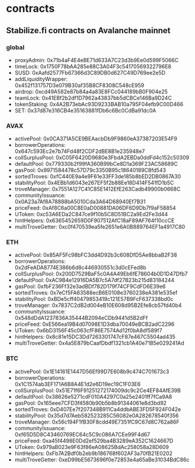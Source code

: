 # contracts

## Stabilize.fi contracts on Avalanche mainnet
### global
- proxyAdmin: 0x71b4aF4E4eBE71d633A7C23d3b9Ee0d599F5066C
- timeLock: 0x1750F78bAA285e88C3A04F3c54170569322796E8
- SUSD: 0xAafd2577Fb67366d3C89DB0d627C49D769ee2e5D
- addLiquidityWrapper: 0x452f131757D3e079B30af35B8CF8308C548cE959
- airdrop: 0xcd49A582e87b84a4a83E8FCc044189bB0F904e25
- teamLock: 0x41EBf2b2df1D7962a43837bb5dCBCe146Ba9D24C
- tokenStaking: 0x4A2B73ebAc93D9233BAB10a795F04efb9C00D466
- SET: 0x37d87e316CB4e35163881fDb6c6Bc0CdBa91dc0A

### AVAX
- activePool: 0x0CA371A5CE9BEAacbDb9F9860eA37387203E54F9
- borrowerOperations: 0x647c593Ec2e7b74Fd48f2CDF2dBE8B1e235948e7
- collSurplusPool: 0xC05F6420D9680e3FbdA2EBDa0ddFd4c152c50309
- defaultPool: 0x779330b2f99fA360B99bCe8D1a369F23AC58689C
- gasPool: 0x9971584478c57D79c3350B95c18640189C8fd543
- sortedTroves: 0xfC440E9a4e9F61e33FF3de185b8bED2DB0867A30
- stabilityPool: 0x4EBb1d6043e267EF5f2b88Ee18D414F541fD1b5C
- troveManager: 0x7551A127C41C85E1412EfE263Cadb49900b0668C
- communityIssuance: 0x0A23a7Af8A78888bA5010Cda3A64D68940Ef7B31
- priceFeed: 0xAf8C6a00C8E0aD00881DA06DF6D9Db7f9aF58854
- UToken: 0xc53A6EDa2C847ce9f10b5C8D51BC2a9Ed2Fe3d44
- hintHelpers: 0x6365452659D0F907512AfC18aF89AF764f10ccCE
- multiTroveGetter: 0xc0f470539ea5fe2651e6A0B889764EF1a4917C80

### ETH
- activePool: 0x85AF5Fc98bFC3dd4D92b3c608DfD5Ae8bbaB2F38
- borrowerOperations: 0x2dFeADA8774E386b6d8c446930551c3d0cEFed8b
- collSurplusPool: 0x200D7529BaF5c0A4A49Eb6fE78604b0D1D47Dfb7
- defaultPool: 0xAC9B4e12916DA5B7c5A7df27B23b215d83184244
- gasPool: 0xfbF236Ff32e3adBDf782D179f74CF9CdFD6E39e6
- sortedTroves: 0x7eCf5FA63588ecB6E0108e3760238eA381e535ef
- stabilityPool: 0xBDe5cff40479853419c121E57B9FcF637338bd0c
- troveManager: 0x7837C2dB2d004eB10E608d95B2Efe8cb57fd40b4
- communityIssuance: 0x548dDdA1237836A35444B2094eCDb9441d5B2dFf
- priceFeed: 0xE566ea19B4d07098E1D3dba70049eBCB2adC2296
- UToken: 0x6bD3156F45c063cfF86E7574Ad12f0bA8df589f7
- hintHelpers: 0x8c81e15DC3Dd7263301747cF87e467C5504ad435
- multiTroveGetter: 0x4a5E879bCaafDbdf1321cb1A40e71B5e029241Ad

### BTC
- activePool: 0x1E14161E1447D56Ef99D7E608b9c474C701673c3
- borrowerOperations: 0x1C1574ab3EF171A6B8A4E1d2e6D19ec19C1F03E6
- collSurplusPool: 0x51E71f6F91251272174009dc9c2Ce4EF84AfE39B
- defaultPool: 0x38626e5271cdF010A4297C0a25e2401ff7fCa9A8
- gasPool: 0x165eee7CFD3f4580b90b5b8b91344061e8d3bd92
- sortedTroves: 0xD407Ee7f207348B911Ca4ddbABE3FD5F924F042e
- stabilityPool: 0x35d7d7Aeb582523285C56082e0A282678540f356
- troveManager: 0x56c194F1fB30F8cdd49E7351fC9C67d8C762a86F
- communityIssuance: 0xf65D5D8C43460769EC64c5C9c086A7CEe99F4d67
- priceFeed: 0xa45f4498E0Dd2ef529ba4B3289eA352C1624667D
- UToken: 0x979aB023e9F63f86eA08625BdAc258058a28D609
- hintHelpers: 0xFb7A2Bdf0b2eb9b186768f602AF3a70fB21E0202
- multiTroveGetter: 0xeD99bE5673696f0e72853e4a65aBe31034BdC86c
